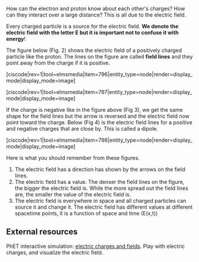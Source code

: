 How can the electron and proton know about each other's charges? How can they interact over a large distance? This is all due to the electric field.

Every charged particle is a source for the electric field. **We denote the electric field with the letter E but it is important not to confuse it with energy**!

The figure below (Fig. 2) shows the electric field of a positively charged particle like the proton. The lines on the figure are called **field lines** and they point away from the charge if it is positive.

[ciscode|rev=1|tool=elmsmedia|item=796|entity_type=node|render=display_mode|display_mode=image]

[ciscode|rev=1|tool=elmsmedia|item=797|entity_type=node|render=display_mode|display_mode=image]

If the charge is negative like in the figure above (Fig 3), we get the same shape for the field lines but the arrow is reversed and the electric field now point toward the charge. Below (Fig 4) is the electric field lines for a positive and negative charges that are close by. This is called a dipole.

[ciscode|rev=1|tool=elmsmedia|item=798|entity_type=node|render=display_mode|display_mode=image]

Here is what you should remember from these figures.

1. The electric field has a direction has shown by the arrows on the field lines.
2. The electric field has a value. The denser the field lines on the figure, the bigger the electric field is. While the more spread out the field lines are, the smaller the value of the electric field is.
3. The electric field is everywhere in space and all charged particles can source it and change it. The electric field has different values at different spacetime points, it is a function of space and time \(E(x,t)\)

External resources
------------------

PhET interactive simulation: [electric charges and fields](https://phet.colorado.edu/en/simulation/charges-and-fields). Play with electric charges, and visualize the electric field.